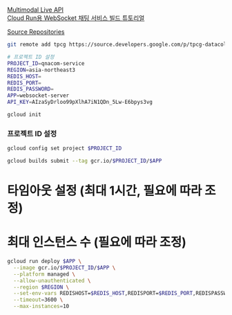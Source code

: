 #

[Multimodal Live API](https://ai.google.dev/gemini-api/docs/multimodal-live)  
[Cloud Run용 WebSocket 채팅 서비스 빌드 튜토리얼](https://cloud.google.com/run/docs/tutorials/websockets)


[Source Repositories](https://source.developers.google.com/p/tpcg-datacollector/r/multimodal-live)


```bash
git remote add tpcg https://source.developers.google.com/p/tpcg-datacollector/r/multimodal-live)
```

```bash
# 프로젝트 ID 설정
PROJECT_ID=qnacom-service
REGION=asia-northeast3
REDIS_HOST=
REDIS_PORT=
REDIS_PASSWORD=
APP=websocket-server
API_KEY=AIzaSyDrloo99pXlhA7iN1QDn_5Lw-E6bpys3vg
```

```bash
gcloud init
```

### 프로젝트 ID 설정

```bash
gcloud config set project $PROJECT_ID
```

```bash
gcloud builds submit --tag gcr.io/$PROJECT_ID/$APP
```

# 타임아웃 설정 (최대 1시간, 필요에 따라 조정)
# 최대 인스턴스 수 (필요에 따라 조정)

```bash
gcloud run deploy $APP \
  --image gcr.io/$PROJECT_ID/$APP \
  --platform managed \
  --allow-unauthenticated \
  --region $REGION \
  --set-env-vars REDISHOST=$REDIS_HOST,REDISPORT=$REDIS_PORT,REDISPASSWORD=$REDIS_PASSWORD,GEN_API_KEY=$API_KEY \
  --timeout=3600 \
  --max-instances=10
```